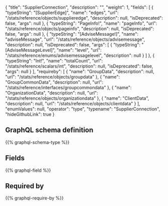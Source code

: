 {
  "title": "SupplierConnection",
  "description": "",
  "weight": 1,
  "fields": [
    {
      "typeString": "[SupplierEdge]",
      "name": "edges",
      "url": "/stats/reference/objects/supplieredge",
      "description": null,
      "isDeprecated": false,
      "args": null
    },
    {
      "typeString": "PageInfo!",
      "name": "pageInfo",
      "url": "/stats/reference/objects/pageinfo",
      "description": null,
      "isDeprecated": false,
      "args": null
    },
    {
      "typeString": "[AdviseMessage!]",
      "name": "adviseMessage",
      "url": "/stats/reference/objects/advisemessage",
      "description": null,
      "isDeprecated": false,
      "args": [
        {
          "typeString": "[AdviseMessageLevel]",
          "name": "level",
          "url": "/stats/reference/enums/advisemessagelevel",
          "description": null
        }
      ]
    },
    {
      "typeString": "Int!",
      "name": "totalCount",
      "url": "/stats/reference/scalars/int",
      "description": null,
      "isDeprecated": false,
      "args": null
    }
  ],
  "requireby": [
    {
      "name": "GroupData",
      "description": null,
      "url": "/stats/reference/objects/groupdata"
    },
    {
      "name": "GroupCommonData",
      "description": null,
      "url": "/stats/reference/interfaces/groupcommondata"
    },
    {
      "name": "OrganizationData",
      "description": null,
      "url": "/stats/reference/objects/organizationdata"
    },
    {
      "name": "ClientData",
      "description": null,
      "url": "/stats/reference/objects/clientdata"
    }
  ],
  "enumValues": null,
  "operator": "type",
  "typename": "SupplierConnection",
  "hideGithubLink": true
}
## GraphQL schema definition

{{% graphql-schema-type %}}

## Fields

{{% graphql-field %}}

## Required by

{{% graphql-require-by %}}
